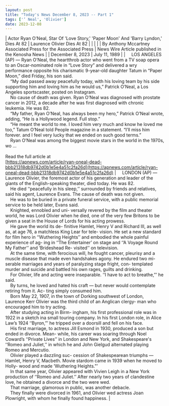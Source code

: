 ```yaml
---
layout: post
title: "Today's News December 8, 2023 -- Part 1"
tags: ['’ Neal', 'Olivier']
date: 2023-12-08
---
```


| Actor Ryan O'Neal, Star Of 'Love Story,' 'Paper Moon' And 'Barry Lyndon,' Dies At 82 | Laurence Olivier Dies At 82 |
|  |  |
| By Anthony Mccartney Associated Press for the Associated Press | News Wire Article published in the Kenosha News |
| December 8, 2023 | July 11, 1989 |
| &nbsp;&nbsp;&nbsp;&nbsp;LOS ANGELES (AP) — Ryan O’Neal, the heartthrob actor who went from a TV soap opera to an Oscar-nominated role in “Love Story” and delivered a wry performance opposite his charismatic 9-year-old daughter Tatum in “Paper Moon,” died Friday, his son said.<br>&nbsp;&nbsp;&nbsp;&nbsp;“My dad passed away peacefully today, with his loving team by his side supporting him and loving him as he would us,” Patrick O’Neal, a Los Angeles sportscaster, posted on Instagram.<br>&nbsp;&nbsp;&nbsp;&nbsp;No cause of death was given. Ryan O’Neal was diagnosed with prostate cancer in 2012, a decade after he was first diagnosed with chronic leukemia. He was 82.<br>&nbsp;&nbsp;&nbsp;&nbsp;“My father, Ryan O’Neal, has always been my hero,” Patrick O’Neal wrote, adding, “He is a Hollywood legend. Full stop.”<br>&nbsp;&nbsp;&nbsp;&nbsp;“He meant the world to me. I loved him very much and know he loved me too,” Tatum O’Neal told People magazine in a statement. “I’ll miss him forever. and I feel very lucky that we ended on such good terms.”<br>&nbsp;&nbsp;&nbsp;&nbsp;Ryan O’Neal was among the biggest movie stars in the world in the 1970s, wo ...<br><br>Read the full article at<br>[https://apnews.com/article/ryan-oneal-dead-bbb21318db9742d0b1e5e4a51c2fa26d](https://apnews.com/article/ryan-oneal-dead-bbb21318db9742d0b1e5e4a51c2fa26d) | &nbsp;&nbsp;&nbsp;&nbsp;LONDON (AP) — Laurence Olivier, the foremost actor of his generation and leader of the giants of the English-speaking theater, died today. He was 82.<br>&nbsp;&nbsp;&nbsp;&nbsp;He died ‘‘peacefully in his sleep,’’ surrounded by friends and relatives, said his agent, Laurence Evans. The cause of death was not given.<br>&nbsp;&nbsp;&nbsp;&nbsp;He was to be buried in a private funeral service, with a public memorial service to be held later, Evans said.<br>&nbsp;&nbsp;&nbsp;&nbsp;Knighted, ennobled and uni- versally revered by the film and theater world, he was Lord Olivier when he died, one of the very few Britons to be given a seat in the House of Lords for his acting prowess.<br>&nbsp;&nbsp;&nbsp;&nbsp;He gave the world its de- finitive Hamlet, Henry V and Richard III, as well as, at age 76, a matchless King Lear for tele- vision. He set a new standard for film hero in ‘‘Wuthering Heights’’ and embodied the whole painful experience of ag- ing in ‘‘The Entertainer’ on stage and ‘‘A Voyage Round My Father’’ and ‘Brideshead Re- visited’’ on television.<br>&nbsp;&nbsp;&nbsp;&nbsp;At the same time, with ferocious will, he fought cancer, pleurisy and a muscle disease that made even handshakes agony. He endured two mi- serable marriages and years of paralyzing stage fright, con- templated murder and suicide and battled his own rages, guilts and drinking.<br>&nbsp;&nbsp;&nbsp;&nbsp;For Olivier, life and acting were inseparable. ‘‘I have to act to breathe,”’ he said.<br>&nbsp;&nbsp;&nbsp;&nbsp;By turns, he loved and hated his craft — but never would contemplate retiring from it. Ac- ting simply consumed him.<br>&nbsp;&nbsp;&nbsp;&nbsp;Born May 22, 1907, in the town of Dorking southwest of London, Laurence Kerr Olivier was the third child of an Anglican clergy- man who encouraged him to try acting.<br>&nbsp;&nbsp;&nbsp;&nbsp;After studying acting in Birm- ingham, his first professional role was in 1922 in a sketch ina small touring company. In his first London role, in Alice Law’s 1924 ‘‘Byron,”’ he tripped over a doorsill and fell on his face.<br>&nbsp;&nbsp;&nbsp;&nbsp;His first marriage, to actress Jill Esmond in 1930, produced a son but ended in divorce. Mean- while, his career was soaring through Noel Coward’s ‘‘Private Lives’’ in London and New York, and Shakespeare's ‘‘Romeo and Juliet,’’ in which he and John Gielgud alternated playing Romeo and Mercutio.<br>&nbsp;&nbsp;&nbsp;&nbsp;Olivier played a dazzling suc- cession of Shakespearean triumphs — Hamlet, Henry V, Macbeth. Movie stardom came in 1939 when he moved to Holly- wood and made ‘Wuthering Heights.”’<br>&nbsp;&nbsp;&nbsp;&nbsp;In that same year, Olivier appeared with Vivien Leigh in a New York production of ‘‘Romeo and Juliet.’’ After nearly two years of clandestine love, he obtained a divorce and the two were wed.<br>&nbsp;&nbsp;&nbsp;&nbsp;That marriage, glamorous in public, was another debacle.<br>&nbsp;&nbsp;&nbsp;&nbsp;They finally were divorced in 1961, and Olivier wed actress Joan Plowright, with whom he finally found happiness.  |